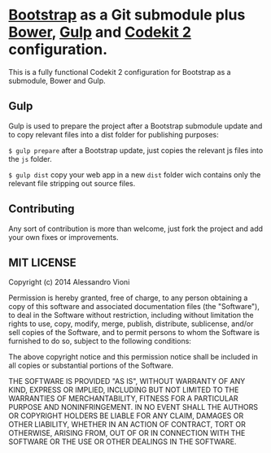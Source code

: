 [Bootstrap](http://getbootstrap.com/) as a __Git submodule__ plus [Bower](http://bower.io/), [Gulp](http://gulpjs.com/) and [Codekit 2](https://incident57.com/codekit/) configuration.
===========================================================================================================================

This is a fully functional Codekit 2 configuration for Bootstrap as a submodule, Bower and Gulp.

## Gulp

Gulp is used to prepare the project after a Bootstrap submodule update and to copy relevant files into a dist folder for publishing purposes:

`$ gulp prepare` after a Bootstrap update, just copies the relevant js files into the `js` folder.

`$ gulp dist` copy your web app in a new `dist` folder wich contains only the relevant file stripping out source files.

## Contributing

Any sort of contribution is more than welcome, just fork the project and add your own fixes or improvements.

## MIT LICENSE
Copyright (c) 2014 Alessandro Vioni

Permission is hereby granted, free of charge, to any person obtaining a copy
of this software and associated documentation files (the "Software"), to deal
in the Software without restriction, including without limitation the rights
to use, copy, modify, merge, publish, distribute, sublicense, and/or sell
copies of the Software, and to permit persons to whom the Software is
furnished to do so, subject to the following conditions:

The above copyright notice and this permission notice shall be included in all
copies or substantial portions of the Software.

THE SOFTWARE IS PROVIDED "AS IS", WITHOUT WARRANTY OF ANY KIND, EXPRESS OR
IMPLIED, INCLUDING BUT NOT LIMITED TO THE WARRANTIES OF MERCHANTABILITY,
FITNESS FOR A PARTICULAR PURPOSE AND NONINFRINGEMENT. IN NO EVENT SHALL THE
AUTHORS OR COPYRIGHT HOLDERS BE LIABLE FOR ANY CLAIM, DAMAGES OR OTHER
LIABILITY, WHETHER IN AN ACTION OF CONTRACT, TORT OR OTHERWISE, ARISING FROM,
OUT OF OR IN CONNECTION WITH THE SOFTWARE OR THE USE OR OTHER DEALINGS IN THE
SOFTWARE.
